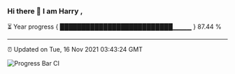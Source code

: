 ### Hi there 👋 I am Harry , 

⏳ Year progress { ██████████████████████████▁▁▁▁ } 87.44 %

---

⏰ Updated on Tue, 16 Nov 2021 03:43:24 GMT

![Progress Bar CI](https://github.com/duykhang68/duykhang68/workflows/Progress%20Bar%20CI/badge.svg)
